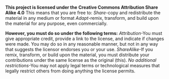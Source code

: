 __This project is licensed under the__ 
__Creative Commons Attribution Share Alike 4.0__
This means that you are free to:
*Share*-copy and redistribute the material in any medium or format
*Adapt*-remix, transform, and build upon the material for any purpose, even commercially.

__However, you must do so under the following terms:__
*Attribution*-You must give appropriate credit, provide a link
to the license, and indicate if changes were made. You may do so
in any reasonable manner, but not in any way that suggests the 
licensor endorses you or your use. 
*ShareAlike*-If you remix, transform, or build upon the material,
you must distribute your contributions under the same license
as the original (this).
*No additional restrictions*-You may not apply legal terms or 
technological measures that legally restrict others from doing anything the license permits.
